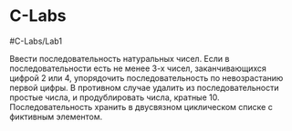 # C-Labs
#C-Labs/Lab1

Ввести последовательность натуральных чисел. Если в последовательности есть не менее 3-х чисел, заканчивающихся цифрой 2 или 4, упорядочить последовательность по невозрастанию первой цифры. В противном случае удалить из последовательности простые числа, и продублировать числа, кратные 10. Последовательность хранить в двусвязном циклическом списке с фиктивным элементом.
